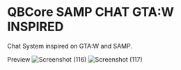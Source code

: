 # QBCore SAMP CHAT GTA:W INSPIRED
Chat System inspired on GTA:W and SAMP.

Preview
![Screenshot (116)](https://github.com/user-attachments/assets/f6448e75-1d83-437f-b5f5-8855419348e5)
![Screenshot (117)](https://github.com/user-attachments/assets/3861294a-4375-406d-afbf-bb56d468d1e7)
